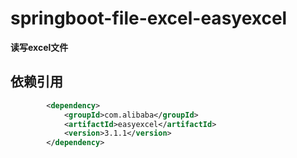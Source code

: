 # springboot-file-excel-easyexcel

**读写excel文件**

## 依赖引用

```xml
        <dependency>
            <groupId>com.alibaba</groupId>
            <artifactId>easyexcel</artifactId>
            <version>3.1.1</version>
        </dependency>
```
